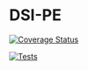 # DSI-PE


[![Coverage Status](https://coveralls.io/repos/github/Dncz/DSI-PE/badge.svg?branch=main)](https://coveralls.io/github/Dncz/DSI-PE?branch=main)

[![Tests](https://github.com/Dncz/DSI-PE/actions/workflows/node.js.yml/badge.svg)](https://github.com/Dncz/DSI-PE/actions/workflows/node.js.yml)
